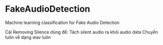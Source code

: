 # FakeAudioDetection
Machine learning classification for Fake Audio Detection


Cái Removing Silence dùng để:
  Tách silent audio ra khỏi audio data
  Chuyển luôn về dạng wav luôn
  
